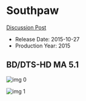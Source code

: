 # Southpaw

[Discussion Post](https://www.avsforum.com/threads/bass-eq-for-filtered-movies.2995212/post-58399846)

* Release Date: 2015-10-27
* Production Year: 2015

## BD/DTS-HD MA 5.1

![img 0](https://i.imgur.com/pQWnskC.jpg)

![img 1](https://i.imgur.com/rRIz2GL.jpg)

